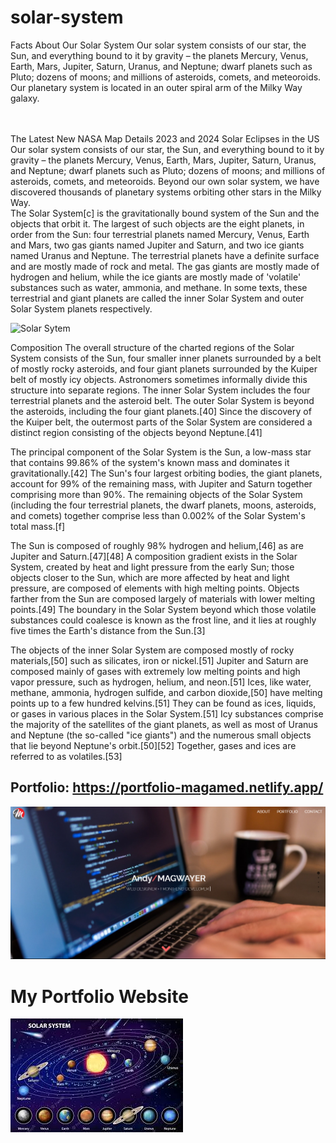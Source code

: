 # solar-system
Facts About Our Solar System Our solar system consists of our star, the Sun, and everything bound to it by gravity – the planets Mercury, Venus, Earth, Mars, Jupiter, Saturn, Uranus, and Neptune; dwarf planets such as Pluto; dozens of moons; and millions of asteroids, comets, and meteoroids.
<br>
Our planetary system is located in an outer spiral arm of the Milky Way galaxy.

<br>
<br>
The Latest
 New NASA Map Details 2023 and 2024 Solar Eclipses in the US
Our solar system consists of our star, the Sun, and everything bound to it by gravity – the planets Mercury, Venus, Earth, Mars, Jupiter, Saturn, Uranus, and Neptune; dwarf planets such as Pluto; dozens of moons; and millions of asteroids, comets, and meteoroids. Beyond our own solar system, we have discovered thousands of planetary systems orbiting other stars in the Milky Way.

<br>
The Solar System[c] is the gravitationally bound system of the Sun and the objects that orbit it. The largest of such objects are the eight planets, in order from the Sun: four terrestrial planets named Mercury, Venus, Earth and Mars, two gas giants named Jupiter and Saturn, and two ice giants named Uranus and Neptune. The terrestrial planets have a definite surface and are mostly made of rock and metal. The gas giants are mostly made of hydrogen and helium, while the ice giants are mostly made of 'volatile' substances such as water, ammonia, and methane. In some texts, these terrestrial and giant planets are called the inner Solar System and outer Solar System planets respectively.

![Solar Sytem
](https://github.com/AndyMagwayer/solar-system/blob/main/ss2.jpg)





Composition
The overall structure of the charted regions of the Solar System consists of the Sun, four smaller inner planets surrounded by a belt of mostly rocky asteroids, and four giant planets surrounded by the Kuiper belt of mostly icy objects. Astronomers sometimes informally divide this structure into separate regions. The inner Solar System includes the four terrestrial planets and the asteroid belt. The outer Solar System is beyond the asteroids, including the four giant planets.[40] Since the discovery of the Kuiper belt, the outermost parts of the Solar System are considered a distinct region consisting of the objects beyond Neptune.[41]

The principal component of the Solar System is the Sun, a low-mass star that contains 99.86% of the system's known mass and dominates it gravitationally.[42] The Sun's four largest orbiting bodies, the giant planets, account for 99% of the remaining mass, with Jupiter and Saturn together comprising more than 90%. The remaining objects of the Solar System (including the four terrestrial planets, the dwarf planets, moons, asteroids, and comets) together comprise less than 0.002% of the Solar System's total mass.[f]

The Sun is composed of roughly 98% hydrogen and helium,[46] as are Jupiter and Saturn.[47][48] A composition gradient exists in the Solar System, created by heat and light pressure from the early Sun; those objects closer to the Sun, which are more affected by heat and light pressure, are composed of elements with high melting points. Objects farther from the Sun are composed largely of materials with lower melting points.[49] The boundary in the Solar System beyond which those volatile substances could coalesce is known as the frost line, and it lies at roughly five times the Earth's distance from the Sun.[3]

The objects of the inner Solar System are composed mostly of rocky materials,[50] such as silicates, iron or nickel.[51] Jupiter and Saturn are composed mainly of gases with extremely low melting points and high vapor pressure, such as hydrogen, helium, and neon.[51] Ices, like water, methane, ammonia, hydrogen sulfide, and carbon dioxide,[50] have melting points up to a few hundred kelvins.[51] They can be found as ices, liquids, or gases in various places in the Solar System.[51] Icy substances comprise the majority of the satellites of the giant planets, as well as most of Uranus and Neptune (the so-called "ice giants") and the numerous small objects that lie beyond Neptune's orbit.[50][52] Together, gases and ices are referred to as volatiles.[53]

## Portfolio: https://portfolio-magamed.netlify.app/

![Image alt](https://github.com/AndyMagwayer/Portfolio-Website/blob/main/Screenshot%202023-09-17%20094045.png)
# My Portfolio Website
![Image alt](https://github.com/AndyMagwayer/solar-system/blob/main/solar-sytem.jpg)
